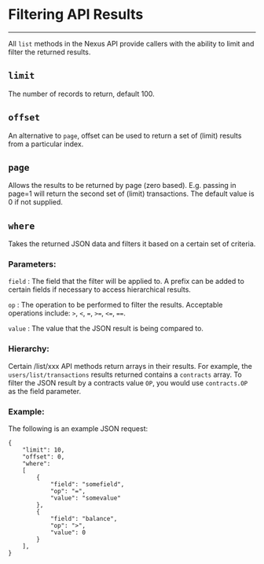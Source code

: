 # Filtering API Results
-----------------------------------

All `list` methods in the Nexus API provide callers with the ability to limit and filter the returned results.


## `limit`

The number of records to return, default 100.


## `offset`

An alternative to `page`, offset can be used to return a set of (limit) results from a particular index.


## `page`

Allows the results to be returned by page (zero based). E.g. passing in page=1 will return the second set of (limit) transactions. The default value is 0 if not supplied. 


## `where`


Takes the returned JSON data and filters it based on a certain set of criteria.


### Parameters:
 
`field` : The field that the filter will be applied to. A prefix can be added to certain fields if necessary to access hierarchical results.

`op` : The operation to be performed to filter the results. Acceptable operations include: `>`, `<`, `=`, `>=`, `<=`, `==`.

`value` : The value that the JSON result is being compared to. 


### Hierarchy:

Certain /list/xxx API methods return arrays in their results. For example, the `users/list/transactions` results returned contains a  `contracts` array. To filter the JSON result by a contracts value `OP`, you would use `contracts.OP` as the field parameter.


### Example:

The following is an example JSON request: 
```
{
    "limit": 10,
    "offset": 0,
    "where":
    [
        {
            "field": "somefield",
            "op": "=",
            "value": "somevalue"
        },
        {
            "field": "balance",
            "op": ">",
            "value": 0
        }
    ],
}
```